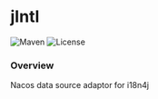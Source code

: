 # jIntl
![Maven](https://img.shields.io/maven-central/v/io.ffit.carbon/i18n4j-data-nacos.svg)
![License](https://img.shields.io/github/license/ffitio/i18n4j.svg)

### Overview

Nacos data source adaptor for i18n4j